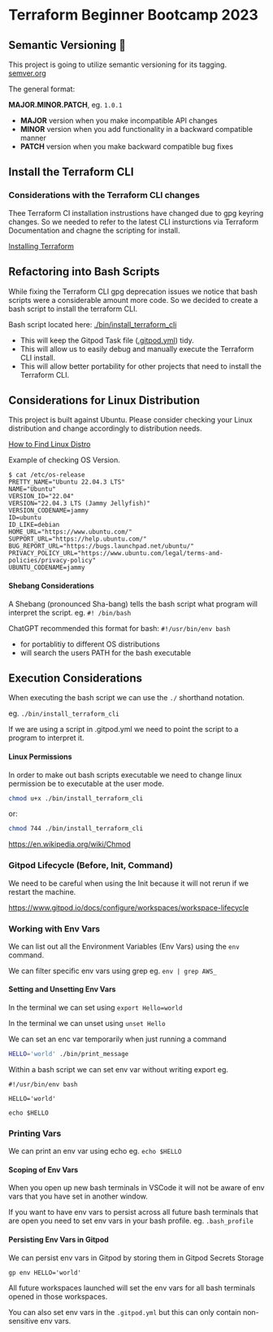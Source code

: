 # Terraform Beginner Bootcamp 2023

## Semantic Versioning :mage:

This project is going to utilize semantic versioning for its tagging.
[semver.org](https://semver.org/)

The general format:

**MAJOR.MINOR.PATCH**, eg. `1.0.1`

- **MAJOR** version when you make incompatible API changes
- **MINOR** version when you add functionality in a backward compatible manner
- **PATCH** version when you make backward compatible bug fixes

## Install the Terraform CLI

### Considerations with the Terraform CLI changes
Thee Terraform CI installation instrustions have changed due to gpg keyring changes. So we needed to refer to the latest CLI insturctions via Terraform Documentation and chagne the scripting for install.

[Installing Terraform](https://developer.hashicorp.com/terraform/downloads)

## Refactoring into Bash Scripts

While fixing the Terraform CLI gpg deprecation issues we notice that bash scripts were a considerable amount more code. So we decided to create a bash script to install the terraform CLI.

Bash script located here: [./bin/install_terraform_cli](./bin/install_terraform_cli)

- This will keep the Gitpod Task file ([.gitpod.yml](.gitpod.yml)) tidy.
- This will allow us to easily debug and manually execute the Terraform CLI install.
- This will allow better portability for other projects that need to install the Terraform CLI.

## Considerations for Linux Distribution

This project is built against Ubuntu.
Please consider checking your Linux distribution and change accordingly to distribution needs.

[How to Find Linux Distro](https://www.howtogeek.com/206240/how-to-tell-what-distro-and-version-of-linux-you-are-running/)

Example of checking OS Version.
```
$ cat /etc/os-release
PRETTY_NAME="Ubuntu 22.04.3 LTS"
NAME="Ubuntu"
VERSION_ID="22.04"
VERSION="22.04.3 LTS (Jammy Jellyfish)"
VERSION_CODENAME=jammy
ID=ubuntu
ID_LIKE=debian
HOME_URL="https://www.ubuntu.com/"
SUPPORT_URL="https://help.ubuntu.com/"
BUG_REPORT_URL="https://bugs.launchpad.net/ubuntu/"
PRIVACY_POLICY_URL="https://www.ubuntu.com/legal/terms-and-policies/privacy-policy"
UBUNTU_CODENAME=jammy
```

#### Shebang Considerations

A Shebang (pronounced Sha-bang) tells the bash script what program will interpret the script. eg. `#! /bin/bash`

ChatGPT recommended this format for bash: `#!/usr/bin/env bash`

- for portablitiy to different OS distributions
- will search the users PATH for the bash executable

## Execution Considerations

When executing the bash script we can use the `./` shorthand notation.

eg. `./bin/install_terraform_cli`

If we are using a script in .gitpod.yml we need to point the script to a program to interpret it.

#### Linux Permissions

In order to make out bash scripts executable  we need to change linux permission be to executable at the user mode.

```sh
chmod u+x ./bin/install_terraform_cli
```

or:
```sh
chmod 744 ./bin/install_terraform_cli
```

https://en.wikipedia.org/wiki/Chmod

### Gitpod Lifecycle (Before, Init, Command)

We need to be careful when using the Init because it will not rerun if we restart the machine.

https://www.gitpod.io/docs/configure/workspaces/workspace-lifecycle

### Working with Env Vars

We can list out all the Environment Variables (Env Vars) using the `env` command.

 We can filter specific env vars using grep eg. `env | grep AWS_`

 #### Setting and Unsetting Env Vars

 In the terminal we can set using `export Hello=world`

 In the terminal we can unset using `unset Hello`

 We can set an enc var temporarily when just running a command

 ```sh
 HELLO='world' ./bin/print_message
 ```

 Within a bash script we can set env var without writing export eg.

 ```
 #!/usr/bin/env bash

 HELLO='world'

 echo $HELLO

 ```

 ### Printing Vars

 We can print an env var using echo eg. `echo $HELLO`

 #### Scoping of Env Vars

 When you open up new bash terminals in VSCode it will not be aware of env vars that you have set in another window.

 If you want to have env vars to persist across all future bash terminals that are open you need to set env vars in your bash profile. eg. `.bash_profile`

 #### Persisting Env Vars in Gitpod

 We can persist env vars in Gitpod by storing them in Gitpod Secrets Storage

 ```
 gp env HELLO='world'
 ```

 All future workspaces launched will set the env vars for all bash terminals opened in those workspaces.

 You can also set env vars in the `.gitpod.yml` but this can only contain non-sensitive env vars.

 